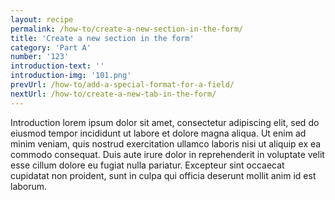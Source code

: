 ```yaml
---
layout: recipe
permalink: /how-to/create-a-new-section-in-the-form/
title: 'Create a new section in the form'
category: 'Part A'
number: '123'
introduction-text: ''
introduction-img: '101.png'
prevUrl: /how-to/add-a-special-format-for-a-field/
nextUrl: /how-to/create-a-new-tab-in-the-form/
---
```


Introduction lorem ipsum dolor sit amet, consectetur adipiscing elit, sed do eiusmod tempor incididunt ut labore et dolore magna aliqua. Ut enim ad minim veniam, quis nostrud exercitation ullamco laboris nisi ut aliquip ex ea commodo consequat. Duis aute irure dolor in reprehenderit in voluptate velit esse cillum dolore eu fugiat nulla pariatur. Excepteur sint occaecat cupidatat non proident, sunt in culpa qui officia deserunt mollit anim id est laborum.


